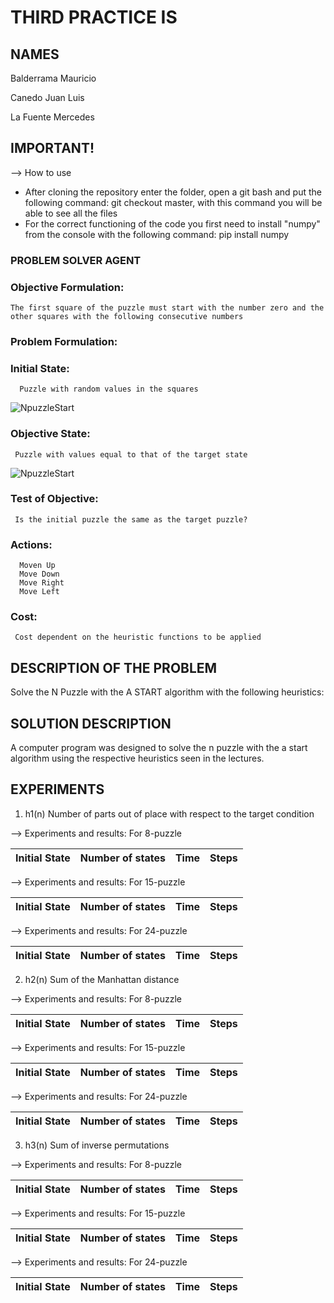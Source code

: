 # THIRD PRACTICE IS

## NAMES
Balderrama Mauricio

Canedo Juan Luis

La Fuente Mercedes

## IMPORTANT!

--> How to use
* After cloning the repository enter the folder, open a git bash and put the following command: git checkout master, with this command you will be able to see all the files 
* For the correct functioning of the code you first need to install "numpy" from the console with the following command: pip install numpy  

### PROBLEM SOLVER AGENT

### Objective Formulation:
    The first square of the puzzle must start with the number zero and the other squares with the following consecutive numbers 

### Problem Formulation:

### Initial State:
      Puzzle with random values in the squares 
      
![NpuzzleStart](https://user-images.githubusercontent.com/74753713/133524075-1d7cff6a-6272-4ac3-8301-6cac0420cc00.png)

### Objective State:
     Puzzle with values equal to that of the target state
 
![NpuzzleStart](https://user-images.githubusercontent.com/74753713/133523852-fb118808-ca64-429f-b5d1-0a100ef72fa3.png)

### Test of Objective:
     Is the initial puzzle the same as the target puzzle?
 
### Actions:
      Moven Up
      Move Down
      Move Right
      Move Left



### Cost:
     Cost dependent on the heuristic functions to be applied
  
## DESCRIPTION OF THE PROBLEM
Solve the N Puzzle with the A START algorithm with the following heuristics:

## SOLUTION DESCRIPTION 
A computer program was designed to solve the n puzzle with the a start algorithm using the respective heuristics seen in the lectures. 

## EXPERIMENTS
1. h1(n) Number of parts out of place with respect to the target condition

--> Experiments and results: For 8-puzzle

  Initial State | Number of states | Time | Steps
  :---: | :---: | :---: | :---:
    
--> Experiments and results: For 15-puzzle

  
  Initial State | Number of states | Time | Steps
  :---: | :---: | :---: | :---:
    
--> Experiments and results: For 24-puzzle

  Initial State | Number of states | Time | Steps
  :---: | :---: | :---: | :---:

2. h2(n) Sum of the Manhattan distance

--> Experiments and results: For 8-puzzle

  Initial State | Number of states | Time | Steps
  :---: | :---: | :---: | :---:
    
--> Experiments and results: For 15-puzzle

  Initial State | Number of states | Time | Steps
  :---: | :---: | :---: | :---:
  
--> Experiments and results: For 24-puzzle

  Initial State | Number of states | Time | Steps
  :---: | :---: | :---: | :---:


3. h3(n) Sum of inverse permutations
    
--> Experiments and results: For 8-puzzle

  Initial State | Number of states | Time | Steps
  :---: | :---: | :---: | :---:
  
--> Experiments and results: For 15-puzzle

  Initial State | Number of states | Time | Steps
  :---: | :---: | :---: | :---:
  
    
--> Experiments and results: For 24-puzzle

  Initial State | Number of states | Time | Steps
  :---: | :---: | :---: | :---:
  


